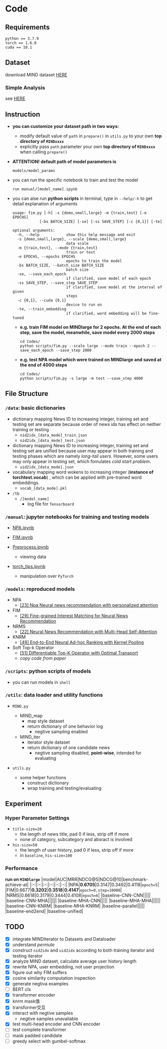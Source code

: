 # Code
## Requirements
```shell
python == 3.7.9
torch == 1.6.0
cuda == 10.1
```

## Dataset
download MIND dataset [HERE](https://msnews.github.io/)
### Simple Analysis
see [HERE](manual/Preprocess.ipynb)
## Instruction
- **you can customize your dataset path in two ways:**
  - modify default value of `path` in `prepare()` in `utils.py` to your own **top directory of `MINDxxxx`**
  - explicitly pass `path` parameter your own **top directory of `MINDxxxx`** when calling `prepare()`

- **ATTENTION! default path of model parameters is**
  ```
  models/model_params
  ``` 
  
- you can run the specific notebook to train and test the model
  ```shell
  run manual/[model_name].ipynb
  ```

- you can alse run **python scripts** in terminal, type in `--help/-h` to get detail explanation of arguments
  ```shell
  usage: fim.py [-h] -s {demo,small,large} -m {train,test} [-e EPOCHS]
              [-bs BATCH_SIZE] [-se] [-ss SAVE_STEP] [-c {0,1}] [-te]

  optional arguments:
    -h, --help            show this help message and exit
    -s {demo,small,large}, --scale {demo,small,large}
                          data scale
    -m {train,test}, --mode {train,test}
                          train or test
    -e EPOCHS, --epochs EPOCHS
                          epochs to train the model
    -bs BATCH_SIZE, --batch_size BATCH_SIZE
                          batch size
    -se, --save_each_epoch
                          if clarified, save model of each epoch
    -ss SAVE_STEP, --save_step SAVE_STEP
                          if clarified, save model at the interval of given
                          steps
    -c {0,1}, --cuda {0,1}
                          device to run on
    -te, --train_embedding
                          if clarified, word embedding will be fine-tuned
  ```
  - **e.g. train FIM model on MINDlarge for 2 epochs. At the end of each step, save the model, meanwhile, save model every 2000 steps**
    ```shell
    cd Codes/
    python scripts/fim.py --scale large --mode train --epoch 2 --save_each_epoch --save_step 2000
    ```
  - **e.g. test NPA model which were trained on MINDlarge and saved at the end of 4000 steps**
    ```shell
    cd Codes/
    python scripts/fim.py -s large -m test --save_step 4000
    ```

## File Structure
### `/data`: basic dictionaries
  - dictionary mapping News ID to increasing integer, training set and testing set are separate because order of news ids has effect on neither training or testing
    - `nid2idx_[data_mode]_train.json`
    - `nid2idx_[data_mode]_test.json`
  - dictionary mapping News ID to increasing integer, training set and testing set are unified because user may appear in both training and testing phases which are namely *long-tail users*. However, some users may only appear in testing set, which fomulates *cold start problem*.
    - `uid2idx_[data_mode].json`
  - vocabulary mapping word wokens to increasing integer (**instance of torchtest.vocab**) , which can be applied with pre-trained word embeddings.
    - `vocab_[data_mode].pkl`
  - `/tb`
    - `/[model_name]`
      - log file for `Tensorboard`

### `/manual`: jupyter notebooks for training and testing models
  - [NPA.ipynb](manual/NPA.ipynb)
  - [FIM.ipynb](manual/FIM.ipynb)

  - [Preprocess.ipynb](manual/Preprocess.ipynb)
    - viewing data
  - [torch_tips.ipynb](manual/torch_tips.ipynb)
    - manipulation over `PyTorch`

### `/models`: reproduced models
  - NPA
    - [[23] Npa Neural news recommendation with personalized attention](https://dl.acm.org/doi/abs/10.1145/3292500.3330665)
    <!-- - ![](../Resources/npa_large_10.png) -->
  - FIM
    - [[29] Fine-grained Interest Matching for Neural News Recommendation](https://www.aclweb.org/anthology/2020.acl-main.77.pdf)
    <!-- - ![](../Resources/fim_small_6.png) -->
  - NRMS
    - [[22] Neural News Recommendation with Multi-Head Self-Attention](https://www.aclweb.org/anthology/D19-1671.pdf)
    <!-- - ![](../Resources/nrms_large_6.png) -->
  - KNRM
    - [[49] End-to-End Neural Ad-hoc Ranking with Kernel Pooling](https://dl.acm.org/doi/pdf/10.1145/3077136.3080809)
    <!-- - ![](../Resources/knrm_small_10.png) -->
  - Soft Top-k Operator 
    - [[51] Differentiable Top-K Operator with Optimal Transport](https://arxiv.org/pdf/2002.06504.pdf)
    - *copy code from paper*

### `/scripts`: python scripts of models
  - you can run models in `shell`

### `/utils`: data loader and utility functions
- `MIND.py`
  - MIND_map
    - map style dataset
    - return dictionary of one behavior log
      - negtive sampling enabled
  - MIND_iter
    - iterator style dataset
    - return dictionary of one candidate news
      - negtive sampling disabled, **point-wise**, intended for evaluating

- `utils.py`
  - some helper functions
    - construct dictionary
    - wrap training and testing/evaluating
## Experiment
### Hyper Parameter Settings
- `title-size=20`
  - the length of news title, pad 0 if less, strip off if more
  - none of category, subcategory and absract is involved
- `his-size=50`
  - the length of user history, pad 0 if less, strip off if more
  - in `baseline`, `his-size=100`

### Performance
**run on `MINDlarge`**
|model|AUC|MRR|NDCG@5|NDCG@10|benchmark-achieve-at|
|:-:|:-:|:-:|:-:|:-:|:-:|
|NPA|$\mathbf{0.6705}$|$0.3147$|$0.3492$|$0.4118$|`epoch=5`|
|FIM|$0.6677$|$\mathbf{0.3202}$|$\mathbf{0.3518}$|$\mathbf{0.4147}$|`epoch=0,step=10000`|
|NRMS|$0.6618$|$0.3179$|$0.3444$|$0.4108$|`epoch=6`|
|baseline-CNN-CNN|||||
|baseline-CNN-MHA||||||
|baseline-MHA-CNN|||||
|baseline-MHA-MHA||||||
|baseline-CNN-KNRM|
|baseline-MHA-KNRM|
|baseline-parallel|||||
|baseline-end2end|
|baseline-unified|
## TODO
- [x] integrate MINDIterator to Datasets and Dataloader
- [x] understand *permute*
- [x] construct `nid2idx` and `uid2idx` according to both training iterator and testing iterator
- [x] analyze MIND dataset, calculate average user history length
- [x] rewrite NPA, user embedding, not user projection
- [x] figure out why FIM suffers
- [x] cosine similarity computation inspection
- [x] generate negtiva examples
- [ ] BERT cls
- [x] transformer encoder
- [x] knrm mask值
- [x] transformer交互
- [x] interact with negtive samples
  - negtive samples unavailable
- [x] test multi-head encoder and CNN encoder
- [ ] test complete transformer
- [ ] mask padded candidate 
- [ ] greedy select with gumbel-softmax